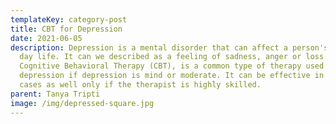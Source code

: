 ```yaml
---
templateKey: category-post
title: CBT for Depression
date: 2021-06-05
description: Depression is a mental disorder that can affect a person's day to
  day life. It can we described as a feeling of sadness, anger or loss.
  Cognitive Behavioral Therapy (CBT), is a common type of therapy used to treat
  depression if depression is mind or moderate. It can be effective in severe
  cases as well only if the therapist is highly skilled.
parent: Tanya Tripti
image: /img/depressed-square.jpg
---
```

